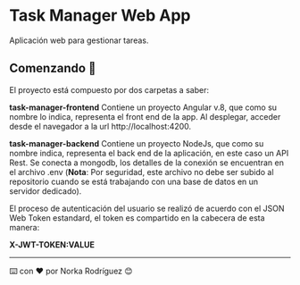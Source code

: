 # Task Manager Web App
Aplicación web para gestionar tareas.

## Comenzando 🚀
El proyecto está compuesto por dos carpetas a saber:

**task-manager-frontend** Contiene un proyecto Angular v.8, que como su nombre lo indica, representa el front end de la app.
Al desplegar, acceder desde el navegador a la url http://localhost:4200.

**task-manager-backend** Contiene un proyecto NodeJs, que como su nombre indica, representa el back end de la aplicación, en este caso un API Rest.
Se conecta a mongodb, los detalles de la conexión se encuentran en el archivo .env (**Nota**: Por seguridad, este archivo no debe ser subido al repositorio cuando se 
está trabajando con una base de datos en un servidor dedicado).

El proceso de autenticación del usuario se realizó de acuerdo con el JSON Web Token estandard, el token es compartido en la cabecera de esta manera:

**X-JWT-TOKEN:VALUE**

---
⌨️ con ❤️ por Norka Rodríguez 😊
